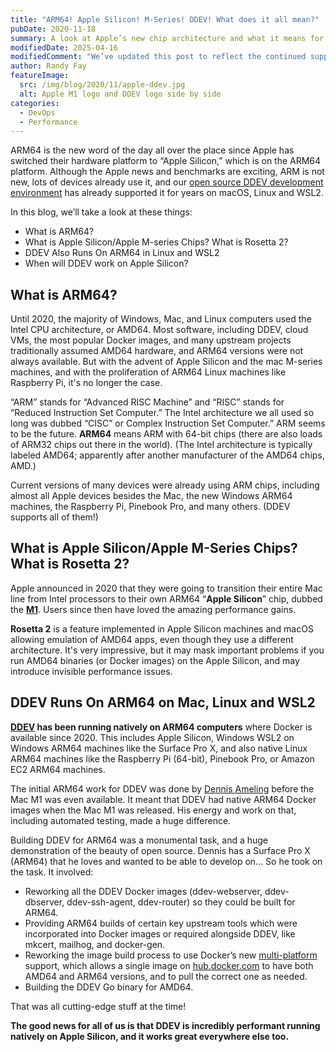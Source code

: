 ```yaml
---
title: "ARM64! Apple Silicon! M-Series! DDEV! What does it all mean?"
pubDate: 2020-11-18
summary: A look at Apple’s new chip architecture and what it means for DDEV.
modifiedDate: 2025-04-16
modifiedComment: "We’ve updated this post to reflect the continued support for Apple Silicon since it was first published."
author: Randy Fay
featureImage:
  src: /img/blog/2020/11/apple-ddev.jpg
  alt: Apple M1 logo and DDEV logo side by side
categories:
  - DevOps
  - Performance
---
```


ARM64 is the new word of the day all over the place since Apple has switched their hardware platform to “Apple Silicon,” which is on the ARM64 platform. Although the Apple news and benchmarks are exciting, ARM is not new, lots of devices already use it, and our [open source DDEV development environment](https://github.com/ddev/ddev/releases) has already supported it for years on macOS, Linux and WSL2.

In this blog, we’ll take a look at these things:

- What is ARM64?
- What is Apple Silicon/Apple M-series Chips? What is Rosetta 2?
- DDEV Also Runs On ARM64 in Linux and WSL2
- When will DDEV work on Apple Silicon?

## What is ARM64?

Until 2020, the majority of Windows, Mac, and Linux computers used the Intel CPU architecture, or AMD64. Most software, including DDEV, cloud VMs, the most popular Docker images, and many upstream projects traditionally assumed AMD64 hardware, and ARM64 versions were not always available. But with the advent of Apple Silicon and the mac M-series machines, and with the proliferation of ARM64 Linux machines like Raspberry Pi, it's no longer the case.

“ARM” stands for “Advanced RISC Machine” and “RISC” stands for “Reduced Instruction Set Computer.” The Intel architecture we all used so long was dubbed “CISC” or Complex Instruction Set Computer.” ARM seems to be the future. **ARM64** means ARM with 64-bit chips (there are also loads of ARM32 chips out there in the world). (The Intel architecture is typically labeled AMD64; apparently after another manufacturer of the AMD64 chips, AMD.)

Current versions of many devices were already using ARM chips, including almost all Apple devices besides the Mac, the new Windows ARM64 machines, the Raspberry Pi, Pinebook Pro, and many others. (DDEV supports all of them!)

## What is Apple Silicon/Apple M-Series Chips? What is Rosetta 2?

Apple announced in 2020 that they were going to transition their entire Mac line from Intel processors to their own ARM64 “**Apple Silicon**” chip, dubbed the [**M1**](https://www.apple.com/mac/m1/). Users since then have loved the amazing performance gains.

**Rosetta 2** is a feature implemented in Apple Silicon machines and macOS allowing emulation of AMD64 apps, even though they use a different architecture. It's very impressive, but it may mask important problems if you run AMD64 binaries (or Docker images) on the Apple Silicon, and may introduce invisible performance issues.

## DDEV Runs On ARM64 on Mac, Linux and WSL2

**[DDEV](https://github.com/ddev/ddev/) has been running natively on ARM64 computers** where Docker is available since 2020. This includes Apple Silicon, Windows WSL2 on Windows ARM64 machines like the Surface Pro X, and also native Linux ARM64 machines like the Raspberry Pi (64-bit), Pinebook Pro, or Amazon EC2 ARM64 machines.

The initial ARM64 work for DDEV was done by [Dennis Ameling](https://github.com/dennisameling) before the Mac M1 was even available. It meant that DDEV had native ARM64 Docker images when the Mac M1 was released. His energy and work on that, including automated testing, made a huge difference.

Building DDEV for ARM64 was a monumental task, and a huge demonstration of the beauty of open source. Dennis has a Surface Pro X (ARM64) that he loves and wanted to be able to develop on… So he took on the task. It involved:

- Reworking all the DDEV Docker images (ddev-webserver, ddev-dbserver, ddev-ssh-agent, ddev-router) so they could be built for ARM64.
- Providing ARM64 builds of certain key upstream tools which were incorporated into Docker images or required alongside DDEV, like mkcert, mailhog, and docker-gen.
- Reworking the image build process to use Docker’s new [multi-platform](https://docs.docker.com/build/building/multi-platform/) support, which allows a single image on [hub.docker.com](http://hub.docker.com) to have both AMD64 and ARM64 versions, and to pull the correct one as needed.
- Building the DDEV Go binary for AMD64.

That was all cutting-edge stuff at the time!

**The good news for all of us is that DDEV is incredibly performant running natively on Apple Silicon, and it works great everywhere else too.**

